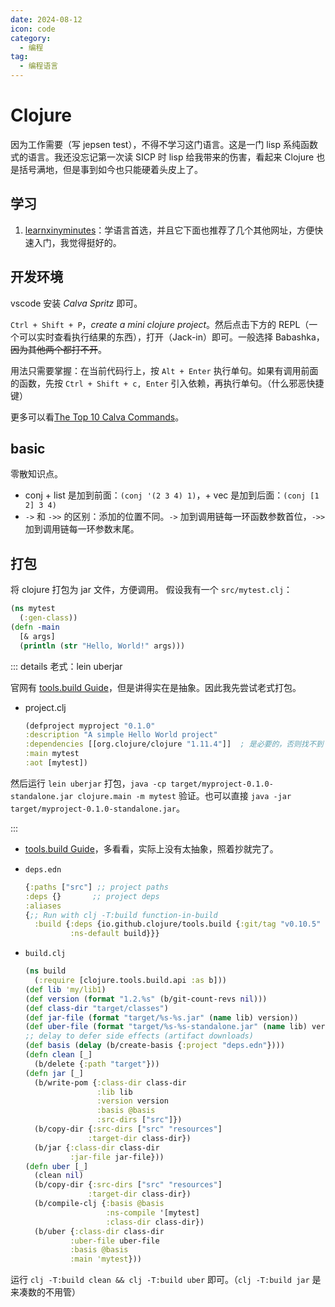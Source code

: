 ```yaml
---
date: 2024-08-12
icon: code
category:
  - 编程
tag:
  - 编程语言
---
```


# Clojure

因为工作需要（写 jepsen test），不得不学习这门语言。这是一门 lisp 系纯函数式的语言。我还没忘记第一次读 SICP 时 lisp 给我带来的伤害，看起来 Clojure 也是括号满地，但是事到如今也只能硬着头皮上了。

## 学习

1. [learnxinyminutes](https://learnxinyminutes.com/docs/zh-cn/clojure-cn/)：学语言首选，并且它下面也推荐了几个其他网址，方便快速入门，我觉得挺好的。

## 开发环境

vscode 安装 _Calva Spritz_ 即可。

`Ctrl + Shift + P`，_create a mini clojure project_。然后点击下方的 REPL（一个可以实时查看执行结果的东西），打开（Jack-in）即可。一般选择 Babashka，~~因为其他两个都打不开~~。

用法只需要掌握：在当前代码行上，按 `Alt + Enter` 执行单句。如果有调用前面的函数，先按 `Ctrl + Shift + c, Enter` 引入依赖，再执行单句。（什么邪恶快捷键）

更多可以看[The Top 10 Calva Commands](https://calva.io/commands-top10/)。

## basic

零散知识点。

- conj + list 是加到前面：`(conj '(2 3 4) 1)`，+ vec 是加到后面：`(conj [1 2] 3 4)`
- `->` 和 `->>` 的区别：添加的位置不同。`->` 加到调用链每一环函数参数首位，`->>` 加到调用链每一环参数末尾。

## 打包

将 clojure 打包为 jar 文件，方便调用。
假设我有一个 `src/mytest.clj`：

```clojure
(ns mytest
  (:gen-class))
(defn -main
  [& args]
  (println (str "Hello, World!" args)))
```

::: details 老式：lein uberjar

官网有 [tools.build Guide](https://clojure.org/guides/tools_build)，但是讲得实在是抽象。因此我先尝试老式打包。

- project.clj
  ```clojure
  (defproject myproject "0.1.0"
  :description "A simple Hello World project"
  :dependencies [[org.clojure/clojure "1.11.4"]]  ; 是必要的，否则找不到 main
  :main mytest
  :aot [mytest])
  ```

然后运行 `lein uberjar` 打包，`java -cp target/myproject-0.1.0-standalone.jar clojure.main -m mytest` 验证。也可以直接 `java -jar target/myproject-0.1.0-standalone.jar`。

:::

- [tools.build Guide](https://clojure.org/guides/tools_build)，多看看，实际上没有太抽象，照着抄就完了。

- `deps.edn`
  ```clojure
  {:paths ["src"] ;; project paths
  :deps {}       ;; project deps
  :aliases
  {;; Run with clj -T:build function-in-build
    :build {:deps {io.github.clojure/tools.build {:git/tag "v0.10.5" :git/sha "2a21b7a"}}
            :ns-default build}}}
  ```
- `build.clj`
  ```clojure
  (ns build
    (:require [clojure.tools.build.api :as b]))
  (def lib 'my/lib1)
  (def version (format "1.2.%s" (b/git-count-revs nil)))
  (def class-dir "target/classes")
  (def jar-file (format "target/%s-%s.jar" (name lib) version))
  (def uber-file (format "target/%s-%s-standalone.jar" (name lib) version))
  ;; delay to defer side effects (artifact downloads)
  (def basis (delay (b/create-basis {:project "deps.edn"})))
  (defn clean [_]
    (b/delete {:path "target"}))
  (defn jar [_]
    (b/write-pom {:class-dir class-dir
                  :lib lib
                  :version version
                  :basis @basis
                  :src-dirs ["src"]})
    (b/copy-dir {:src-dirs ["src" "resources"]
                :target-dir class-dir})
    (b/jar {:class-dir class-dir
            :jar-file jar-file}))
  (defn uber [_]
    (clean nil)
    (b/copy-dir {:src-dirs ["src" "resources"]
                :target-dir class-dir})
    (b/compile-clj {:basis @basis
                    :ns-compile '[mytest]
                    :class-dir class-dir})
    (b/uber {:class-dir class-dir
            :uber-file uber-file
            :basis @basis
            :main 'mytest}))
  ```

运行 `clj -T:build clean && clj -T:build uber` 即可。（`clj -T:build jar` 是来凑数的不用管）
